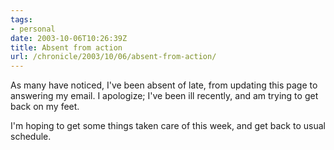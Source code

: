 ```yaml
---
tags:
- personal
date: 2003-10-06T10:26:39Z
title: Absent from action
url: /chronicle/2003/10/06/absent-from-action/
---
```


As many have noticed, I've been absent of late, from updating this page to answering my email.  I apologize; I've been ill recently, and am trying to get back on my feet.

I'm hoping to get some things taken care of this week, and get back to usual schedule.
